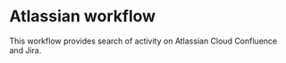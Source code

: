 # Atlassian workflow

This workflow provides search of activity on Atlassian Cloud Confluence and
Jira.
